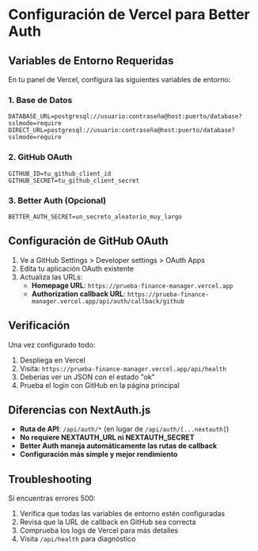 # Configuración de Vercel para Better Auth

## Variables de Entorno Requeridas

En tu panel de Vercel, configura las siguientes variables de entorno:

### 1. Base de Datos
```
DATABASE_URL=postgresql://usuario:contraseña@host:puerto/database?sslmode=require
DIRECT_URL=postgresql://usuario:contraseña@host:puerto/database?sslmode=require
```

### 2. GitHub OAuth
```
GITHUB_ID=tu_github_client_id
GITHUB_SECRET=tu_github_client_secret
```

### 3. Better Auth (Opcional)
```
BETTER_AUTH_SECRET=un_secreto_aleatorio_muy_largo
```

## Configuración de GitHub OAuth

1. Ve a GitHub Settings > Developer settings > OAuth Apps
2. Edita tu aplicación OAuth existente
3. Actualiza las URLs:
   - **Homepage URL**: `https://prueba-finance-manager.vercel.app`
   - **Authorization callback URL**: `https://prueba-finance-manager.vercel.app/api/auth/callback/github`

## Verificación

Una vez configurado todo:

1. Despliega en Vercel
2. Visita: `https://prueba-finance-manager.vercel.app/api/health`
3. Deberías ver un JSON con el estado "ok"
4. Prueba el login con GitHub en la página principal

## Diferencias con NextAuth.js

- **Ruta de API**: `/api/auth/*` (en lugar de `/api/auth/[...nextauth]`)
- **No requiere NEXTAUTH_URL ni NEXTAUTH_SECRET**
- **Better Auth maneja automáticamente las rutas de callback**
- **Configuración más simple y mejor rendimiento**

## Troubleshooting

Si encuentras errores 500:
1. Verifica que todas las variables de entorno estén configuradas
2. Revisa que la URL de callback en GitHub sea correcta
3. Comprueba los logs de Vercel para más detalles
4. Visita `/api/health` para diagnóstico